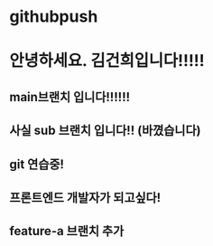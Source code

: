 # githubpush

# 안녕하세요. 김건희입니다!!!!!

## main브랜치 입니다!!!!!!

## 사실 sub 브랜치 입니다!! (바꼈습니다)

## git 연습중!

## 프론트엔드 개발자가 되고싶다!

## feature-a 브랜치 추가
